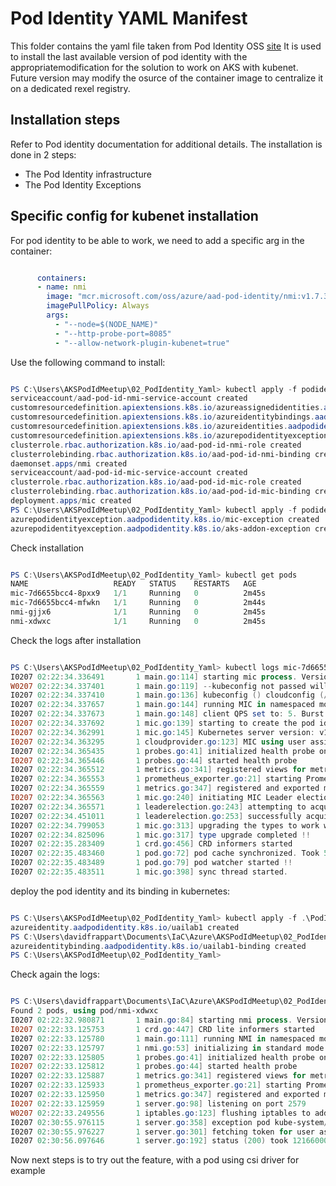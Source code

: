 # Pod Identity YAML Manifest

This folder contains the yaml file taken from Pod Identity OSS [site](https://azure.github.io/aad-pod-identity/docs/getting-started/installation/)
It is used to install the last available version of pod identity with the appropriatemodification for the solution to work on AKS with kubenet.
Future version may modify the osurce of the container image to centralize it on a dedicated rexel registry.

## Installation steps

Refer to Pod identity documentation for additional details.
The installation is done in 2 steps: 

- The Pod Identity infrastructure
- The Pod Identity Exceptions

## Specific config for kubenet installation

For pod identity to be able to work, we need to add a specific arg in the container: 

```yaml

      containers:
      - name: nmi
        image: "mcr.microsoft.com/oss/azure/aad-pod-identity/nmi:v1.7.3"
        imagePullPolicy: Always
        args:
          - "--node=$(NODE_NAME)"
          - "--http-probe-port=8085"
          - "--allow-network-plugin-kubenet=true"

```

Use the following command to install: 

```powershell

PS C:\Users\AKSPodIdMeetup\02_PodIdentity_Yaml> kubectl apply -f podidentityforkubenet.yaml
serviceaccount/aad-pod-id-nmi-service-account created
customresourcedefinition.apiextensions.k8s.io/azureassignedidentities.aadpodidentity.k8s.io created
customresourcedefinition.apiextensions.k8s.io/azureidentitybindings.aadpodidentity.k8s.io created
customresourcedefinition.apiextensions.k8s.io/azureidentities.aadpodidentity.k8s.io created
customresourcedefinition.apiextensions.k8s.io/azurepodidentityexceptions.aadpodidentity.k8s.io created
clusterrole.rbac.authorization.k8s.io/aad-pod-id-nmi-role created
clusterrolebinding.rbac.authorization.k8s.io/aad-pod-id-nmi-binding created
daemonset.apps/nmi created
serviceaccount/aad-pod-id-mic-service-account created
clusterrole.rbac.authorization.k8s.io/aad-pod-id-mic-role created
clusterrolebinding.rbac.authorization.k8s.io/aad-pod-id-mic-binding created
deployment.apps/mic created
PS C:\Users\AKSPodIdMeetup\02_PodIdentity_Yaml> kubectl apply -f podidentityexception.yaml
azurepodidentityexception.aadpodidentity.k8s.io/mic-exception created
azurepodidentityexception.aadpodidentity.k8s.io/aks-addon-exception created

```

Check installation

```powershell

PS C:\Users\AKSPodIdMeetup\02_PodIdentity_Yaml> kubectl get pods
NAME                   READY   STATUS    RESTARTS   AGE
mic-7d6655bcc4-8pxx9   1/1     Running   0          2m45s
mic-7d6655bcc4-mfwkn   1/1     Running   0          2m44s
nmi-gjjx6              1/1     Running   0          2m45s
nmi-xdwxc              1/1     Running   0          2m45s

```

Check the logs after installation

```powershell

PS C:\Users\AKSPodIdMeetup\02_PodIdentity_Yaml> kubectl logs mic-7d6655bcc4-8pxx9 --since=300s
I0207 02:22:34.336491       1 main.go:114] starting mic process. Version: v1.7.3. Build date: 2021-02-05-22:16
W0207 02:22:34.337401       1 main.go:119] --kubeconfig not passed will use InClusterConfig
I0207 02:22:34.337410       1 main.go:136] kubeconfig () cloudconfig (/etc/kubernetes/azure.json)
I0207 02:22:34.337657       1 main.go:144] running MIC in namespaced mode: false
I0207 02:22:34.337673       1 main.go:148] client QPS set to: 5. Burst to: 5
I0207 02:22:34.337692       1 mic.go:139] starting to create the pod identity client. Version: v1.7.3. Build date: 2021-02-05-22:16
I0207 02:22:34.362991       1 mic.go:145] Kubernetes server version: v1.18.14
I0207 02:22:34.363295       1 cloudprovider.go:123] MIC using user assigned identity: ae95##### REDACTED #####5f1d for authentication.
I0207 02:22:34.365435       1 probes.go:41] initialized health probe on port 8080
I0207 02:22:34.365446       1 probes.go:44] started health probe
I0207 02:22:34.365512       1 metrics.go:341] registered views for metric
I0207 02:22:34.365553       1 prometheus_exporter.go:21] starting Prometheus exporter
I0207 02:22:34.365559       1 metrics.go:347] registered and exported metrics on port 8888
I0207 02:22:34.365563       1 mic.go:240] initiating MIC Leader election
I0207 02:22:34.365571       1 leaderelection.go:243] attempting to acquire leader lease  default/aad-pod-identity-mic...
I0207 02:22:34.451011       1 leaderelection.go:253] successfully acquired lease default/aad-pod-identity-mic
I0207 02:22:34.799053       1 mic.go:313] upgrading the types to work with case sensitive go-client
I0207 02:22:34.825096       1 mic.go:317] type upgrade completed !!
I0207 02:22:35.283409       1 crd.go:456] CRD informers started
I0207 02:22:35.483460       1 pod.go:72] pod cache synchronized. Took 500.130342ms
I0207 02:22:35.483489       1 pod.go:79] pod watcher started !!
I0207 02:22:35.483511       1 mic.go:398] sync thread started.

```

deploy the pod identity and its binding in kubernetes: 

```powershell

PS C:\Users\AKSPodIdMeetup\02_PodIdentity_Yaml> kubectl apply -f .\PodId\uailab1.yaml      
azureidentity.aadpodidentity.k8s.io/uailab1 created
PS C:\Users\davidfrappart\Documents\IaC\Azure\AKSPodIdMeetup\02_PodIdentity_Yaml> kubectl apply -f .\PodId\uailab1_Binding.yaml
azureidentitybinding.aadpodidentity.k8s.io/uailab1-binding created
PS C:\Users\AKSPodIdMeetup\02_PodIdentity_Yaml>

```

Check again the logs: 

```powershell

PS C:\Users\davidfrappart\Documents\IaC\Azure\AKSPodIdMeetup\02_PodIdentity_Yaml> kubectl logs daemonset/nmi 
Found 2 pods, using pod/nmi-xdwxc
I0207 02:22:32.980871       1 main.go:84] starting nmi process. Version: v1.7.3. Build date: 2021-02-05-22:17.
I0207 02:22:33.125753       1 crd.go:447] CRD lite informers started
I0207 02:22:33.125780       1 main.go:111] running NMI in namespaced mode: false
I0207 02:22:33.125797       1 nmi.go:53] initializing in standard mode
I0207 02:22:33.125805       1 probes.go:41] initialized health probe on port 8085
I0207 02:22:33.125812       1 probes.go:44] started health probe
I0207 02:22:33.125887       1 metrics.go:341] registered views for metric
I0207 02:22:33.125933       1 prometheus_exporter.go:21] starting Prometheus exporter
I0207 02:22:33.125950       1 metrics.go:347] registered and exported metrics on port 9090
I0207 02:22:33.125959       1 server.go:98] listening on port 2579
W0207 02:22:33.249556       1 iptables.go:123] flushing iptables to add aad-metadata custom chains
I0207 02:30:55.976115       1 server.go:358] exception pod kube-system/omsagent-jgwp6 token handling
I0207 02:30:55.976227       1 server.go:301] fetching token for user assigned MSI for resource: https://monitoring.azure.com/
I0207 02:30:56.097646       1 server.go:192] status (200) took 121660003 ns for req.method=GET reg.path=/metadata/identity/oauth2/token req.remote=10.244.1.2

```

Now next steps is to try out the feature, with a pod using csi driver for example
